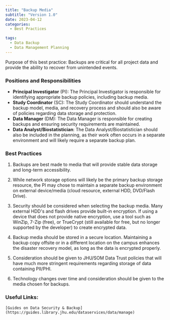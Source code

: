 ```yaml
---
title: "Backup Media"
subtitle: "Version 1.0"
date: 2023-04-12
categories:
  - Best Practices

tags:
  - Data Backup
  - Data Management Planning
---
```



Purpose of this best practice: Backups are critical for all project data and provide the ability to recover from unintended events.




### Positions and Responsibilities

- **Principal Investigator** (PI): The Principal Investigator is responsible for identifying appropriate backup policies, including backup media.
- **Study Coordinator** (SC): The Study Coordinator should understand the backup model, media, and recovery process and should also be aware of policies regarding data storage and protection.
- **Data Manager** (DM): The Data Manager is responsible for creating backups and ensuring security requirements are maintained.
- **Data Analyst/Biostatistician**: The Data Analyst/Biostatistician should also be included in the planning, as their work often occurs in a separate environment and will likely require a separate backup plan.




### Best Practices

  1. Backups are best made to media that will provide stable data storage and long-term accessibility.

  2. While network storage options will likely be the primary backup storage resource, the PI may chose to maintain a separate backup environment on external device/media (cloud resource, external HDD, DVD/Flash Drive).

  3. Security should be considered when selecting the backup media. Many external HDD\'s and flash drives provide built-in encryption. If using a device that does not provide native encryption, use a tool such as WinZip, 7-Zip (free), or TrueCrypt (still available for free, but no longer supported by the developer) to create encrypted data.

  4. Backup media should be stored in a secure location. Maintaining a backup copy offsite or in a different location on the campus enhances the disaster recovery model, as long as the data is encrypted properly.

  5. Consideration should be given to JHU/SOM Data Trust policies that will have much more stringent requirements regarding storage of data containing PII/PHI.

  6. Technology changes over time and consideration should be given to the media chosen for backups.




### Useful Links:

    [Guides on Data Security & Backup](https://guides.library.jhu.edu/dataservices/data/manage)
